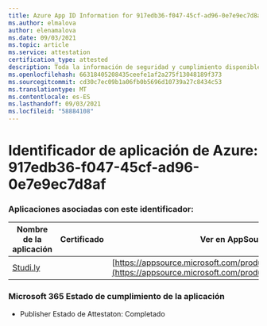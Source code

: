 ```yaml
---
title: Azure App ID Information for 917edb36-f047-45cf-ad96-0e7e9ec7d8af
ms.author: elmalova
author: elenamalova
ms.date: 09/03/2021
ms.topic: article
ms.service: attestation
certification_type: attested
description: Toda la información de seguridad y cumplimiento disponible para 917edb36-f047-45cf-ad96-0e7e9ec7d8af.
ms.openlocfilehash: 66318405208435ceefe1af2a275f13048189f373
ms.sourcegitcommit: cd30c7ec09b1a06fb0b5696d10739a27c8434c53
ms.translationtype: MT
ms.contentlocale: es-ES
ms.lasthandoff: 09/03/2021
ms.locfileid: "58884108"
---
```

# <a name="azure-app-id-917edb36-f047-45cf-ad96-0e7e9ec7d8af"></a>Identificador de aplicación de Azure: 917edb36-f047-45cf-ad96-0e7e9ec7d8af


### <a name="apps-associated-with-this-id"></a>Aplicaciones asociadas con este identificador:
| **Nombre de la aplicación** | **Certificado** | **Ver en AppSource** |
|--------------|---------------|-----------------------|
| [Studi.ly](https://docs.microsoft.com/microsoft-365-app-certification/forward/WA200001668) |  | [https://appsource.microsoft.com/product/office/WA200001668](https://appsource.microsoft.com/product/office/WA200001668) |

### <a name="microsoft-365-app-compliance-status"></a>Microsoft 365 Estado de cumplimiento de la aplicación
- Publisher Estado de Attestaton: Completado
